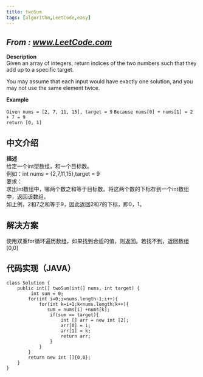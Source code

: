 ```yaml
---
title: twoSum
tags: [algorithm,LeetCode,easy]
---
```

## *From : www.LeetCode.com*
**Description**  
Given an array of integers, return indices of the two numbers such that they add up to a specific target.

You may assume that each input would have exactly one solution, and you may not use the same element twice.
<!--more-->
**Example**

`Given nums = [2, 7, 11, 15], target = 9`
`Because nums[0] + nums[1] = 2 + 7 = 9`  
`return [0, 1]`

## 中文介绍
**描述**  
给定一个int型数组，和一个目标数。  
例如：int nums = {2,7,11,15},target = 9  
要求：  
求出int数组中，哪两个数之和等于目标数。将这两个数的下标存到一个int数组中，返回该数组。  
如上例，2和7之和等于9，因此返回2和7的下标，即0，1。  
## 解决方案
使用双重for循环遍历数组，如果找到合适的值，则返回。若找不到，返回数组[0,0]

## 代码实现（JAVA）
	
	class Solution {  
	    public int[] twoSum(int[] nums, int target) {  
	         int sum = 0;  
	        for(int i=0;i<nums.length-1;i++){  
	            for(int k=i+1;k<nums.length;k++){  
	               sum = nums[i] +nums[k];  
	                if(sum == target){
	                    int [] arr = new int [2];
	                    arr[0] = i;
	                    arr[1] = k;
	                    return arr;
	                }    
	            }
	        }
	        return new int []{0,0};
	    }
	}
	
